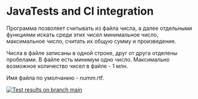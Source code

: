 # JavaTests and CI integration

Программа позволяет считывать из файла числа, а далее отдельными функциями искать среди этих чисел минимальное число, максимальное число, считать их общую сумму и произведение.

Числа в файле записаны в одной строке, друг от друга отделены пробелами. В файле есть минимум одно число. Максимально возможное количество чисел в файле - 1 млн.

Имя файла по умолчанию - numm.rtf.

<a target="_blank" rel="noopener noreferrer" href="https://github.com/NosayFN/JavaTests/actions/workflows/maven.yml"><img src="https://github.com/NosayFN/JavaTests/actions/workflows/maven.yml/badge.svg?branch=main" alt="Test results on branch main" style="max-width: 100%;"></a>
